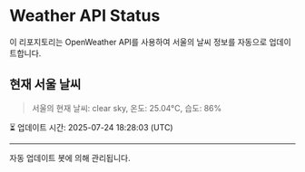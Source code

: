 
# Weather API Status

이 리포지토리는 OpenWeather API를 사용하여 서울의 날씨 정보를 자동으로 업데이트합니다.

## 현재 서울 날씨
> 서울의 현재 날씨: clear sky, 온도: 25.04°C, 습도: 86%

⏳ 업데이트 시간: 2025-07-24 18:28:03 (UTC)

---
자동 업데이트 봇에 의해 관리됩니다.
